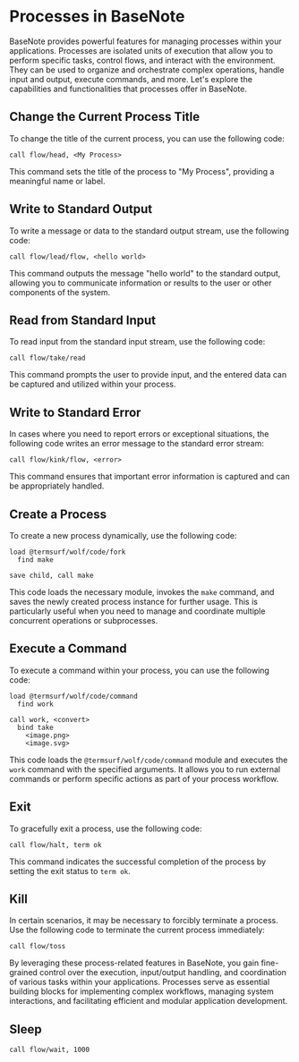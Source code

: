 # Processes in BaseNote

BaseNote provides powerful features for managing processes within your
applications. Processes are isolated units of execution that allow you
to perform specific tasks, control flows, and interact with the
environment. They can be used to organize and orchestrate complex
operations, handle input and output, execute commands, and more. Let's
explore the capabilities and functionalities that processes offer in
BaseNote.

## Change the Current Process Title

To change the title of the current process, you can use the following
code:

```link
call flow/head, <My Process>
```

This command sets the title of the process to "My Process", providing a
meaningful name or label.

## Write to Standard Output

To write a message or data to the standard output stream, use the
following code:

```link
call flow/lead/flow, <hello world>
```

This command outputs the message "hello world" to the standard output,
allowing you to communicate information or results to the user or other
components of the system.

## Read from Standard Input

To read input from the standard input stream, use the following code:

```link
call flow/take/read
```

This command prompts the user to provide input, and the entered data can
be captured and utilized within your process.

## Write to Standard Error

In cases where you need to report errors or exceptional situations, the
following code writes an error message to the standard error stream:

```link
call flow/kink/flow, <error>
```

This command ensures that important error information is captured and
can be appropriately handled.

## Create a Process

To create a new process dynamically, use the following code:

```link
load @termsurf/wolf/code/fork
  find make

save child, call make
```

This code loads the necessary module, invokes the `make` command, and
saves the newly created process instance for further usage. This is
particularly useful when you need to manage and coordinate multiple
concurrent operations or subprocesses.

## Execute a Command

To execute a command within your process, you can use the following
code:

```link
load @termsurf/wolf/code/command
  find work

call work, <convert>
  bind take
    <image.png>
    <image.svg>
```

This code loads the `@termsurf/wolf/code/command` module and executes
the `work` command with the specified arguments. It allows you to run
external commands or perform specific actions as part of your process
workflow.

## Exit

To gracefully exit a process, use the following code:

```link
call flow/halt, term ok
```

This command indicates the successful completion of the process by
setting the exit status to `term ok`.

## Kill

In certain scenarios, it may be necessary to forcibly terminate a
process. Use the following code to terminate the current process
immediately:

```link
call flow/toss
```

By leveraging these process-related features in BaseNote, you gain
fine-grained control over the execution, input/output handling, and
coordination of various tasks within your applications. Processes serve
as essential building blocks for implementing complex workflows,
managing system interactions, and facilitating efficient and modular
application development.

## Sleep

```
call flow/wait, 1000
```
